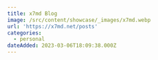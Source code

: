 ```yaml
---
title: x7md Blog
image: /src/content/showcase/_images/x7md.webp
url: 'https://x7md.net/posts'
categories:
  - personal
dateAdded: 2023-03-06T18:09:38.000Z
---
```


